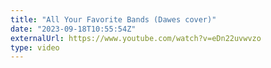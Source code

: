 ```yaml
---
title: "All Your Favorite Bands (Dawes cover)"
date: "2023-09-18T10:55:54Z"
externalUrl: https://www.youtube.com/watch?v=eDn22uvwvzo
type: video
---
```


